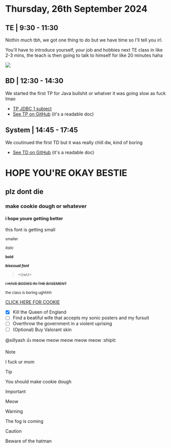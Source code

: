 # Thursday, 26th September 2024

## TE | 9:30 - 11:30

Nothin much tbh, we got one thing to do but we have time so I'll tell you irl.

You'll have to introduce yourself, your job and hobbies next TE class in like 2-3 mins, the teach is then going to talk to himself for like 20 minutes haha

<img src="https://i.ytimg.com/vi/VcI4-ZCN4NA/mqdefault.jpg">

## BD | 12:30 - 14:30

We started the first TP for Java bullshit or whatver it was going slow as fuck lmao

- [TP JDBC 1 subject](https://cours.iut-orsay.fr/course/section.php?id=15416)
- [See TP on GitHub](https://github.com/sillyash/BUT/tree/main/S3-APP/R307/TP_JDBC_1) (it's a readable doc)


## System | 14:45 - 17:45

We coutinued the first TD but it was really chill dw, kind of boring

- [See TD on GitHub](https://github.com/sillyash/BUT/tree/main/S3-APP/R305/TD1) (it's a readable doc)


# HOPE YOU'RE OKAY BESTIE

## plz dont die

### make cookie dough or whatever

#### i hope youre getting better

this font is getting small

<sup>smaller</sup>

<sup>*italic*</sup>

<sup>**bold**</sup>

<sup>***bisexual font***</sup>

><sup>~UwU~</sup>

<sup>~~I HAVE BODIES IN THE BASEMENT~~</sup>

<sup>the class is boring ughhhh</sup>

[CLICK HERE FOR COOKIE](https://www.scoopmeacookie.com/wp-content/uploads/2020/08/Give-me-more.png)

- [x] Kill the Queen of England
- [ ] Find a beatiful wife that accepts my sonic posters and my fursuit
- [ ] Overthrow the government in a violent uprising
- [ ] \(Optional) Buy Valorant skin

@sillyash :+1: meow meow meow meow meow :shipit:

> [!NOTE]
> I fuck ur mom

> [!TIP]
> You should make cookie dough

> [!IMPORTANT]
> Meow

> [!WARNING]
> The fog is coming

> [!CAUTION]
> Beware of the hatman


